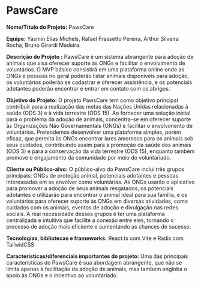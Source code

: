 # PawsCare
**Nome/Título do Projeto:** PawsCare

**Equipe:** Yasmin Elias Michels, Rafael Frassetto Pereira, Arthur Silveira Rocha, Bruno Girardi Madeira.

**Descrição do Projeto :**
PawsCare é um sistema abrangente para adoção de animais que visa oferecer suporte às ONGs e facilitar o envolvimento de voluntários. O MVP básico consistirá em uma plataforma online onde as ONGs e pessoas no geral poderão listar animais disponíveis para adoção, os voluntários poderão se cadastrar e oferecer assistência, e os potenciais adotantes poderão encontrar e entrar em contato com os abrigos.

**Objetivo do Projeto:**
O projeto PawsCare tem como objetivo principal contribuir para a realização das metas das Nações Unidas relacionadas à saúde (ODS 3) e à vida terrestre (ODS 15). Ao fornecer uma solução inicial para o problema da adoção de animais, concentra-se em oferecer suporte às Organizações Não Governamentais (ONGs) e facilitar o envolvimento de voluntários. Pretendemos desenvolver uma plataforma simples, porém eficaz, que permita às ONGs encontrar lares amorosos para os animais sob seus cuidados, contribuindo assim para a promoção da saúde dos animais (ODS 3) e para a conservação da vida terrestre (ODS 15), enquanto também promove o engajamento da comunidade por meio do voluntariado. 

**Cliente ou Público-alvo:**
O público-alvo do PawsCare inclui três grupos principais: ONGs de proteção animal, potenciais adotantes e pessoas interessadas em se envolver como voluntárias. As ONGs usarão o aplicativo para promover a adoção de seus animais resgatados, os potenciais adotantes o utilizarão para encontrar o animal ideal para sua família, e os voluntários para oferecer suporte às ONGs em diversas atividades, como cuidados com os animais, eventos de adoção e divulgação nas redes sociais. A real necessidade desses grupos é ter uma plataforma centralizada e intuitiva que facilite a conexão entre eles, tornando o processo de adoção mais eficiente e aumentando as chances de sucesso.


**Tecnologias, bibliotecas e frameworks:** React.ts com Vite e Radix com TailwidCSS


**Características/diferenciais importantes do projeto:**
Uma das principais características do PawsCare é sua abordagem abrangente, que não se limita apenas à facilitação da adoção de animais, mas também engloba o apoio às ONGs e o incentivo ao voluntariado.
